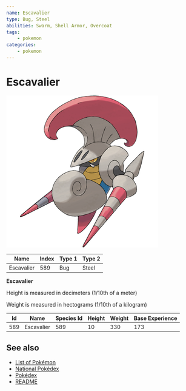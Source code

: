 ```yaml
---
name: Escavalier
type: Bug, Steel
abilities: Swarm, Shell Armor, Overcoat
tags:
    - pokemon
categories:
    - pokemon
---
```


# Escavalier


![Escavalier](images/589.png)

| **Name** | **Index** | **Type 1** | **Type 2** |
|----|----|----|----|
| Escavalier | 589 | Bug | Steel  |

**Escavalier** 


Height is measured in decimeters (1/10th of a meter)

Weight is measured in hectograms (1/10th of a kilogram)

| **Id** | **Name** | **Species Id** | **Height** | **Weight** | **Base Experience** |
|--------|----------|----------------|------------|------------|---------------------|
| 589 | Escavalier | 589 | 10 | 330 | 173 |


## See also

- [List of Pokémon](../pokemon.md)
- [National Pokédex](../national_pokedex.md)
- [Pokédex](../pokedex.md)
- [README](../README.md)
